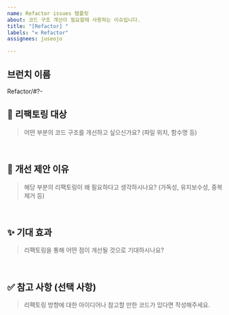 ```yaml
---
name: Refactor issues 탬플릿
about: 코드 구조 개선이 필요할때 사용하는 이슈입니다.
title: "[Refactor] "
labels: "⚒️ Refactor"
assignees: juseojo

---
```


## 브런치 이름
Refactor/#?-

## 🎯 리팩토링 대상
> 어떤 부분의 코드 구조를 개선하고 싶으신가요? (파일 위치, 함수명 등)

<br>

## 🤔 개선 제안 이유
> 해당 부분의 리팩토링이 왜 필요하다고 생각하시나요? (가독성, 유지보수성, 중복 제거 등)

<br>

## ✨ 기대 효과
> 리팩토링을 통해 어떤 점이 개선될 것으로 기대하시나요?

<br>

## ✅ 참고 사항 (선택 사항)
> 리팩토링 방향에 대한 아이디어나 참고할 만한 코드가 있다면 작성해주세요.
